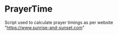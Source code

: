 # PrayerTime
Script used to calculate prayer timings as per website "https://www.sunrise-and-sunset.com"
